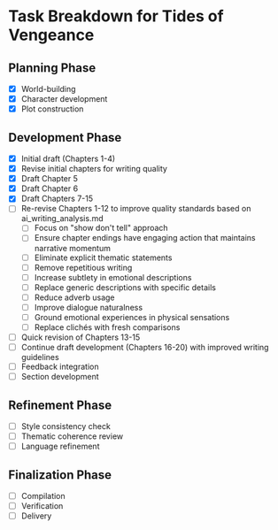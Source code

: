 # Task Breakdown for Tides of Vengeance

## Planning Phase
- [x] World-building
- [x] Character development
- [x] Plot construction

## Development Phase
- [x] Initial draft (Chapters 1-4)
- [x] Revise initial chapters for writing quality
- [x] Draft Chapter 5
- [x] Draft Chapter 6
- [x] Draft Chapters 7-15
- [ ] Re-revise Chapters 1-12 to improve quality standards based on ai_writing_analysis.md
  - [ ] Focus on "show don't tell" approach
  - [ ] Ensure chapter endings have engaging action that maintains narrative momentum
  - [ ] Eliminate explicit thematic statements
  - [ ] Remove repetitious writing
  - [ ] Increase subtlety in emotional descriptions
  - [ ] Replace generic descriptions with specific details
  - [ ] Reduce adverb usage
  - [ ] Improve dialogue naturalness
  - [ ] Ground emotional experiences in physical sensations
  - [ ] Replace clichés with fresh comparisons
- [ ] Quick revision of Chapters 13-15
- [ ] Continue draft development (Chapters 16-20) with improved writing guidelines
- [ ] Feedback integration
- [ ] Section development

## Refinement Phase
- [ ] Style consistency check
- [ ] Thematic coherence review
- [ ] Language refinement

## Finalization Phase
- [ ] Compilation
- [ ] Verification
- [ ] Delivery
